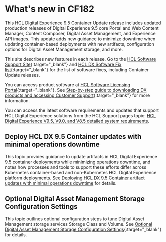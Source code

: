 # What's new in CF182

This HCL Digital Experience 9.5 Container Update release includes updated production releases of Digital Experience 9.5 core Portal and Web Content Manager, Content Composer, Digital Asset Management, and Experience API images. This update adds new guidance to minimize downtime when updating container-based deployments with new artifacts, configuration options for Digital Asset Management storage, and more.

This site describes new features in each release. Go to the [HCL Software Support Site](https://support.hcltechsw.com/csm?id=kb_article&sysparm_article=KB0013939&sys_kb_id=9bd40c1f1bbf5cd0534c4159cc4bcbbd#CF17){:target="_blank"} and [HCL DX Software Fix list](https://support.hcltechsw.com/csm?id=kb_article&sysparm_article=KB0013939&sys_kb_id=519ebc84db1c341055f38d6d13961959){:target="_blank"} for the list of software fixes, including Container Update releases. 

You can access product software at [HCL Software Licensing Portal](https://www.hcltech.com/software/support/release){:target="_blank"}. See [Step-by-step guide to downloading DX products and accessing Customer Support](https://support.hcltechsw.com/csm?id=kb_article&sysparm_article=KB0077878&sys_kb_id=2cde06a31b885494c48197d58d4bcbe2){:target="_blank"} for more information.

You can access the latest software requirements and updates that support HCL Digital Experience solutions from the HCL Support pages topic: [HCL Digital Experience V9.5, V9.0, and V8.5 detailed system requirements](https://support.hcltechsw.com/csm?id=kb_article&sysparm_article=KB0013514&sys_kb_id=17d6296a1b5df34077761fc58d4bcb03).

## Deploy HCL DX 9.5 Container updates with minimal operations downtime

This topic provides guidance to update artifacts in HCL Digital Experience 9.5 container deployments while minimizing operations downtime, and notes how processes and tools to support these efforts differ across Kubernetes container-based and non-Kubernetes HCL Digital Experience platform deployments. See [Deploying HCL DX 9.5 Container artifact updates with minimal operations downtime](../../deployment/manage/container_configuration/deploy_container_artifact_updates.md) for details.

## Optional Digital Asset Management Storage Configuration Settings

This topic outlines optional configuration steps to tune Digital Asset Management storage services Storage Class and Volume. See [Optional Digital Asset Management Storage Configuration Settings](https://help.hcltechsw.com/digital-experience/9.5/containerization/optional_digital_asset_management_storage_configuration_settings.html){:target="_blank"}<!-- (../containerization/optional_digital_asset_management_storage_configuration_settings.md) --> for details.


<!-- ???info "Related information"
    - [HCL Software Support Site](https://support.hcltechsw.com/csm?id=kb_article&sysparm_article=KB0013939#CF18)
    - [Deploying HCL DX 9.5 Container artifact updates with minimal operations downtime](../containerization/deploy_container_artifact_updates.md)
    - [Optional Digital Asset Management Storage Configuration Settings](../containerization/optional_digital_asset_management_storage_configuration_settings.md)

    -->